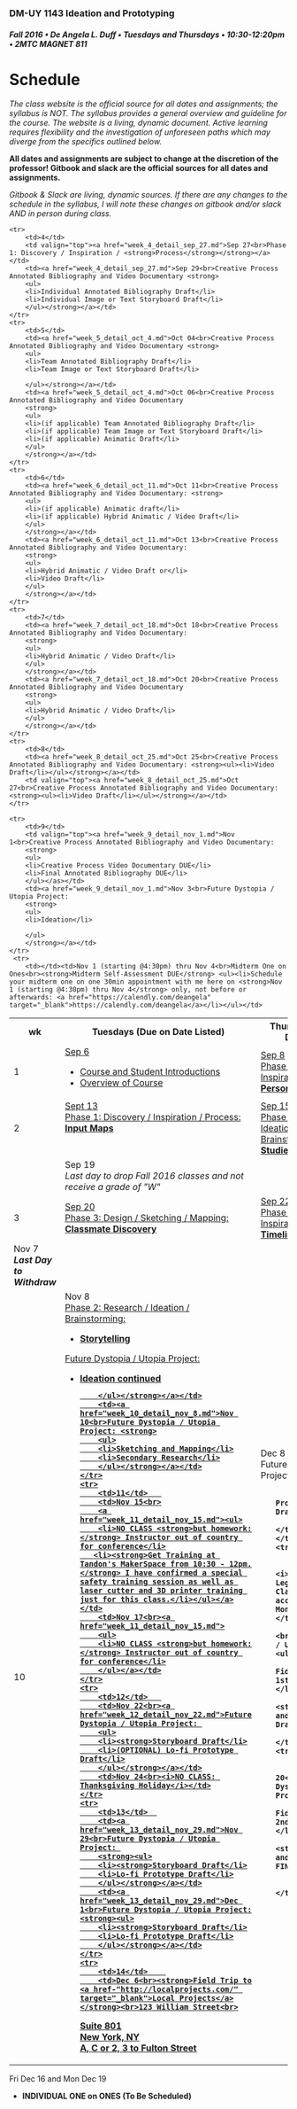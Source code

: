 ### DM-UY 1143 Ideation and Prototyping
##### Fall 2016 • De Angela L. Duff • Tuesdays and Thursdays • 10:30-12:20pm • 2MTC MAGNET 811

# Schedule

_The class website is the official source for all dates and assignments; the syllabus is NOT. The syllabus provides a general overview and guideline for the course. The website is a living, dynamic document. Active learning requires flexibility and the investigation of unforeseen paths which may diverge from the specifics outlined below._


**All dates and assignments are subject to change at the discretion of the professor! Gitbook and slack are the official sources for all dates and assignments.**

*Gitbook & Slack are living, dynamic sources. If there are any changes to the schedule in the syllabus, I will note these changes on gitbook and/or slack AND in person during class.*
<table>
    <tr>
        <th width="4%">wk</th>
        <th width="48%">Tuesdays (Due on Date Listed)</th>
        <th width="48%">Thursdays (Due on Date Listed)</th>
    </tr>
    <tr>
        <td>1</td>
        <td><a href="week_1_detail_sep_6.md">Sep 6<br>
        <ul>
        <li>Course and Student Introductions</li>
        <li>Overview of Course</li></a></td>
        <td><a href="week_1_detail_sep_6.md">Sep 8<br>Phase 1: Discovery / Inspiration / Process: <strong>Personal Inventories</strong</li></ul></a></td>
    </tr>
        <tr>
        <td>2</td> 
        <td valign="top"><a href="week_2_detail_sep_13.md">Sept 13<br>Phase 1: Discovery / Inspiration / Process: <strong>Input Maps</strong></a></td>
        <td valign="top"><a href="week_2_detail_sep_13.md">Sep 15<br>Phase 2: Research / Ideation / Brainstorming: <strong>Media Studies</strong></a></td>
    </tr>
        <tr>
        <td><td>Sep 19<br><i>Last day to drop Fall 2016 classes and not receive a grade of "W"</i></td><td></td>
    </tr>
    <tr>
        <td>3</td>    
        <td><a href="week_3_detail_sep_20.md">Sep 20<br>Phase 3: Design / Sketching / Mapping: <strong>Classmate Discovery</strong></a></td>
        <td valign="top"><a href="week_3_detail_sep_20.md">Sep 22<br>Phase 1: Discovery / Inspiration / <strong>Narrative Timeline</strong> </a></td>
    </tr>

    <tr>
        <td>4</td>
        <td valign="top"><a href="week_4_detail_sep_27.md">Sep 27<br>Phase 1: Discovery / Inspiration / <strong>Process</strong></strong></a></td>
        <td><a href="week_4_detail_sep_27.md">Sep 29<br>Creative Process Annotated Bibliography and Video Documentary <strong>
        <ul>
        <li>Individual Annotated Bibliography Draft</li>
        <li>Individual Image or Text Storyboard Draft</li>
        </ul></strong></a></td>
    </tr>
    <tr>
        <td>5</td>
        <td><a href="week_5_detail_oct_4.md">Oct 04<br>Creative Process Annotated Bibliography and Video Documentary <strong>
        <ul>
        <li>Team Annotated Bibliography Draft</li>
        <li>Team Image or Text Storyboard Draft</li>
        
        </ul></strong></a></td>
        <td><a href="week_5_detail_oct_4.md">Oct 06<br>Creative Process Annotated Bibliography and Video Documentary 
        <strong>
        <ul>
        <li>(if applicable) Team Annotated Bibliography Draft</li>
        <li>(if applicable) Team Image or Text Storyboard Draft</li>
        <li>(if applicable) Animatic Draft</li>
        </ul>
        </strong></a></td>
    </tr>
    <tr>
        <td>6</td>    
        <td><a href="week_6_detail_oct_11.md">Oct 11<br>Creative Process Annotated Bibliography and Video Documentary: <strong>
        <ul>
        <li>(if applicable) Animatic draft</li>
        <li>(if applicable) Hybrid Animatic / Video Draft</li>
        </ul>
        </strong></a></td>
        <td><a href="week_6_detail_oct_11.md">Oct 13<br>Creative Process Annotated Bibliography and Video Documentary: 
        <strong>
        <ul>
        <li>Hybrid Animatic / Video Draft or</li>
        <li>Video Draft</li>
        </ul>
        </strong></a></td>
    </tr>
    <tr>
        <td>7</td>     
        <td><a href="week_7_detail_oct_18.md">Oct 18<br>Creative Process Annotated Bibliography and Video Documentary: 
        <strong>
        <ul>
        <li>Hybrid Animatic / Video Draft</li>
        </ul>
        </strong></a></td>
        <td><a href="week_7_detail_oct_18.md">Oct 20<br>Creative Process Annotated Bibliography and Video Documentary
        <strong>
        <ul>
        <li>Hybrid Animatic / Video Draft</li>
        </ul>
        </strong></a></td>
    </tr>
    <tr>
        <td>8</td>     
        <td><a href="week_8_detail_oct_25.md">Oct 25<br>Creative Process Annotated Bibliography and Video Documentary: <strong><ul><li>Video Draft</li></ul></strong></a></td>
        <td valign="top"><a href="week_8_detail_oct_25.md">Oct 27<br>Creative Process Annotated Bibliography and Video Documentary: <strong><ul><li>Video Draft</li></ul></strong></a></td>
    </tr>
     
    <tr>
        <td>9</td>      
        <td valign="top"><a href="week_9_detail_nov_1.md">Nov 1<br>Creative Process Annotated Bibliography and Video Documentary: 
        <strong>
        <ul>
        <li>Creative Process Video Documentary DUE</li>
        <li>Final Annotated Bibliography DUE</li>
        </ul></as></td>
        <td><a href="week_9_detail_nov_1.md">Nov 3<br>Future Dystopia / Utopia Project: 
        <strong>
        <ul>
        <li>Ideation</li>
    
        </ul>
        </strong></a></td>
    </tr>
     <tr>
        <td></td><td>Nov 1 (starting @4:30pm) thru Nov 4<br>Midterm One on Ones<br><strong>Midterm Self-Assessment DUE</strong> <ul><li>Schedule your midterm one on one 30min appointment with me here on <strong>Nov 1 (starting @4:30pm) thru Nov 4</strong> only, not before or afterwards: <a href="https://calendly.com/deangela" target="_blank">https://calendly.com/deangela</a></li></ul></td>
  <td>Nov 7<br><strong><i>Last Day to Withdraw</i></strong></td>
    </tr>
    <tr>
        <td>10</td>     
        <td>Nov 8<br><a href="week_10_detail_nov_8.md">Phase 2: Research / Ideation / Brainstorming: <ul><li><strong>Storytelling</strong></li></ul>
        Future Dystopia / Utopia Project: 
        <strong><ul>
        <li>Ideation continued</li>
        
        </ul></strong></a></td>
        <td><a href="week_10_detail_nov_8.md">Nov 10<br>Future Dystopia / Utopia Project: <strong>
        <ul>
        <li>Sketching and Mapping</li>
        <li>Secondary Research</li>
        </ul></strong></a></td>
    </tr>
    <tr>
        <td>11</td>   
        <td>Nov 15<br>
        <a href="week_11_detail_nov_15.md"><ul>
        <li>NO CLASS <strong>but homework:</strong> Instructor out of country for conference</li>
       <li><strong>Get Training at Tandon's MakerSpace from 10:30 - 12pm.</strong> I have confirmed a special safety training session as well as laser cutter and 3D printer training just for this class.</li></ul></a></td>
        <td>Nov 17<br><a href="week_11_detail_nov_15.md">
        <ul>
        <li>NO CLASS <strong>but homework:</strong> Instructor out of country for conference</li>
        </ul></a></td>
    </tr>
    <tr>
        <td>12</td>   
        <td>Nov 22<br><a href="week_12_detail_nov_22.md">Future Dystopia / Utopia Project: 
        <ul>
        <li><strong>Storyboard Draft</li>
        <li>(OPTIONAL) Lo-fi Prototype Draft</li>
        </ul></strong></a></td>
        <td>Nov 24<br><i>NO CLASS: Thanksgiving Holiday</i></td>
    </tr>
    <tr>
        <td>13</td>  
        <td><a href="week_13_detail_nov_29.md">Nov 29<br>Future Dystopia / Utopia Project: 
        <strong><ul>
        <li><strong>Storyboard Draft</li>
        <li>Lo-fi Prototype Draft</li>
        </ul></strong></a></td>
        <td><a href="week_13_detail_nov_29.md">Dec 1<br>Future Dystopia / Utopia Project: <strong><ul>
        <li><strong>Storyboard Draft</li>
        <li>Lo-fi Prototype Draft</li>
        </ul></strong></a></td>
    </tr>
    <tr>
        <td>14</td>    
        <td>Dec 6<br><strong>Field Trip to <a href-"http://localprojects.com/" target="_blank">Local Projects</a></strong><br>123 William Street<br>
Suite 801<br>
New York, NY<br>A, C or 2, 3 to Fulton Street</td>
        <td>Dec 8<br>Future Dystopia / Utopia Project: <strong><ul>
       
        <li>Lo-fi Prototype Draft</li>
        </ul></strong></td>
    </tr>
    <tr>
        <td>15</td>     
        <td>Dec 13<br><i>NO CLASS: Legislative Day - Classes will meet according to a Monday schedule</i></td>  
        <td>Dec 15<br><br>Future Dystopia / Utopia Project: <ul>
        <li><strong>Hi-Fidelity Prototype 1st Draft</strong></li>
        <li><strong>Positioning and Pitching 1st Draft</strong></li>
        </ul></td>
    </tr>
    <tr>
        <td>16</td>
        <td>Dec 20<br>Future Dystopia / Utopia Project: <ul>
        <li><strong>Hi-Fidelity Prototype 2nd Draft</strong></li>
        <li><strong>Positioning and Pitching FINAL</strong></li>
        </ul></td>
        <td></td>
    </tr>
</table>

Fri Dec 16 and Mon Dec 19<br>
* **INDIVIDUAL ONE on ONES (To Be Scheduled)**



